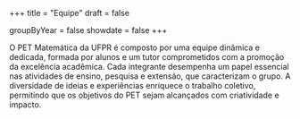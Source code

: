 +++
title = "Equipe"
draft = false

groupByYear = false
showdate = false
+++

O PET Matemática da UFPR é composto por uma equipe dinâmica e dedicada, formada por alunos e um tutor comprometidos com a promoção da excelência acadêmica. Cada integrante desempenha um papel essencial nas atividades de ensino, pesquisa e extensão, que caracterizam o grupo. A diversidade de ideias e experiências enriquece o trabalho coletivo, permitindo que os objetivos do PET sejam alcançados com criatividade e impacto.
